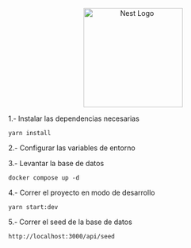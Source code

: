 <p align="center">
  <a href="http://nestjs.com/" target="blank"><img src="https://nestjs.com/img/logo-small.svg" width="200" alt="Nest Logo" /></a>
</p>


1.- Instalar las dependencias necesarias
```
yarn install
```
2.- Configurar las variables de entorno

3.- Levantar la base de datos
```
docker compose up -d
```
4.- Correr el proyecto en modo de desarrollo
```
yarn start:dev
```
5.- Correr el seed de la base de datos 
```
http://localhost:3000/api/seed
```